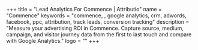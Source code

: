 +++
title = "Lead Analytics For Commence | Attributio"
name = "Commence"
keywords = "commence, , google analytics, crm, adwords, facebook, ppc, attribution, track leads, conversion tracking"
description = "Measure your advertising ROI in Commence. Capture source, medium, campaign, and visitor journey data from the first to last touch and compare with Google Analytics."
logo = ""
+++

